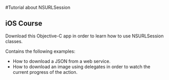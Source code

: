 #Tutorial about NSURLSession 
## iOS Course


Download this Objective-C app in order to learn how to use NSURLSession classes.

Contains the following examples:

- How to download a JSON from a web service.
- How to download an image using delegates in order to watch the current progress of the action.
